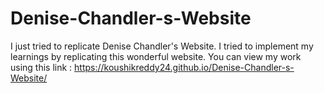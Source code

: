 # Denise-Chandler-s-Website
I just tried to replicate Denise Chandler's Website.
I tried to implement my learnings by replicating this wonderful website. You can view my work using this link : 
https://koushikreddy24.github.io/Denise-Chandler-s-Website/
